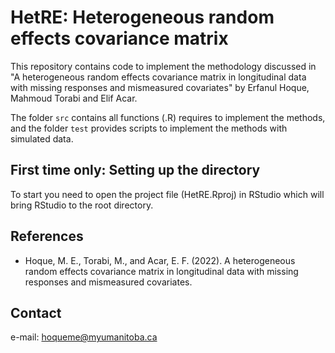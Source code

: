 # HetRE: Heterogeneous random effects covariance matrix

This repository contains code to implement the methodology discussed in "A heterogeneous random effects covariance matrix in longitudinal data with missing responses and mismeasured covariates" by Erfanul Hoque, Mahmoud Torabi and Elif Acar.

The folder `src` contains all functions (.R) requires to implement the methods, and the folder `test` provides scripts to implement the methods with simulated data.

## First time only: Setting up the directory

To start you need to open the project file (HetRE.Rproj) in RStudio which will bring RStudio to the root directory.

## References

- Hoque, M. E., Torabi, M., and Acar, E. F. (2022). A heterogeneous random effects covariance matrix in longitudinal data with missing responses and mismeasured covariates.

## Contact

e-mail: hoqueme@myumanitoba.ca
